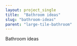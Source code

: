 ```yaml
---
layout: project_single
title:  "Bathroom ideas"
slug: "bathroom-ideas"
parent: "large-tile-bathroom"
---
```

Bathroom ideas